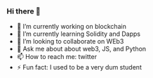 ### Hi there 👋

- 🔭 I’m currently working on blockchain
- 🌱 I’m currently learning Solidity and Dapps
- 👯 I’m looking to collaborate on WEb3
- 💬 Ask me about about web3, JS, and Python
- 📫 How to reach me: twitter
- ⚡ Fun fact: I used to be a very dum student 

